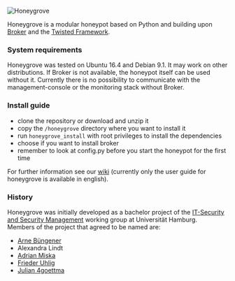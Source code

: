 ![Honeygrove](https://github.com/UHH-ISS/honeygrove/raw/master/wiki_resources/honeygrove_logo.png)

Honeygrove is a modular honeypot based on Python and building upon [Broker](http://bro.github.io/broker/) and the [Twisted Framework](https://twistedmatrix.com/trac/wiki).

### System requirements

Honeygrove was tested on Ubuntu 16.4 and Debian 9.1. It may work on other distributions. If Broker is not available, the honeypot itself can be used without it. Currently there is no possibility to communicate with the management-console or the monitoring stack without Broker.


### Install guide

* clone the repository or download and unzip it
* copy the `/honeygrove` directory where you want to install it
* run `honeygrove_install` with root privileges to install the dependencies
* choose if you want to install broker
* remember to look at config.py before you start the honeypot for the first time

For further information see our [wiki](https://github.com/UHH-ISS/honeygrove/wiki) (currently only the user guide for honeygrove is available in english).


### History

Honeygrove was initially developed as a bachelor project of the [IT-Security and Security Management](https://www.inf.uni-hamburg.de/inst/ab/snp/home.html) working group at Universität Hamburg.<br/>
Members of the project that agreed to be named are:

* [Arne Büngener](https://github.com/4rne)
* Alexandra Lindt
* [Adrian Miska](https://github.com/AdrianMiska)
* [Frieder Uhlig](https://github.com/Moshtart)
* [Julian 4goettma](https://github.com/4goettma)
